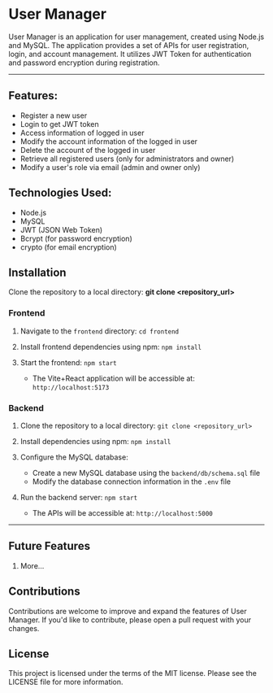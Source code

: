 # User Manager

User Manager is an application for user management, created using Node.js and MySQL. The application provides a set of APIs for user registration, login, and account management. It utilizes JWT Token for authentication and password encryption during registration.

***

## Features:

* Register a new user
* Login to get JWT token
* Access information of logged in user
* Modify the account information of the logged in user
* Delete the account of the logged in user
* Retrieve all registered users (only for administrators and owner)
* Modify a user's role via email (admin and owner only)

## Technologies Used:
* Node.js
* MySQL
* JWT (JSON Web Token)
* Bcrypt (for password encryption)
* crypto (for email encryption)

## Installation

Clone the repository to a local directory: __git clone <repository_url>__


### Frontend
1. Navigate to the `frontend` directory: `cd frontend`

2. Install frontend dependencies using npm: `npm install`

3. Start the frontend: `npm start`
   * The Vite+React application will be accessible at: `http://localhost:5173`

### Backend
1. Clone the repository to a local directory: `git clone <repository_url>`

2. Install dependencies using npm: `npm install`

3. Configure the MySQL database:
   * Create a new MySQL database using the `backend/db/schema.sql` file
   * Modify the database connection information in the `.env` file

4. Run the backend server: `npm start`
   * The APIs will be accessible at: `http://localhost:5000`

***

## Future Features

1. More...

## Contributions

Contributions are welcome to improve and expand the features of User Manager. If you'd like to contribute, please open a pull request with your changes.

## License

This project is licensed under the terms of the MIT license. Please see the LICENSE file for more information.
